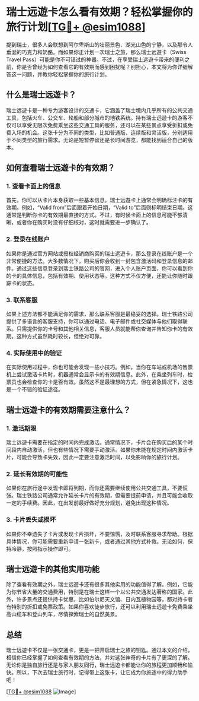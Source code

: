 # 瑞士远遊卡怎么看有效期？轻松掌握你的旅行计划[[TG💪+ @esim1088](https://t.me/s/esim1088)]

提到瑞士，很多人会联想到阿尔卑斯山的壮丽景色、湖光山色的宁静，以及那令人垂涎的巧克力和奶酪。而如果你正计划一次瑞士之旅，那么瑞士远遊卡（Swiss Travel Pass）可能是你不可错过的神器。不过，在享受瑞士远遊卡带来的便利之前，你是否曾经为如何查看它的有效期而感到困扰呢？别担心，本文将为你详细解答这一问题，并教你轻松掌握你的旅行计划。

## 什么是瑞士远遊卡？

瑞士远遊卡是一种专为游客设计的交通卡，它涵盖了瑞士境内几乎所有的公共交通工具，包括火车、公交车、轮船和部分城市的地铁系统。持有瑞士远遊卡的游客不仅可以享受无限次免费乘坐这些交通工具的服务，还可以在某些景点享受折扣或免费入场的机会。这张卡分为不同的类型，比如普通版、连续版和灵活版，分别适用于不同类型的旅行需求。无论是短暂停留还是长时间游览，都能找到适合自己的版本。

## 如何查看瑞士远遊卡的有效期？

### 1. 查看卡面上的信息

首先，你可以从卡片本身获取一些基本信息。瑞士远遊卡上通常会明确标注卡的有效期。例如，“Valid from”后面跟着开始日期，“Valid to”后面则标明结束日期。这通常是判断你卡的有效期最直接的方式。不过，有时候卡面上的信息可能不够清晰，或者你在购买时没有仔细核对，这时就需要进一步确认了。

### 2. 登录在线账户

如果你是通过官方网站或授权经销商购买的瑞士远遊卡，那么登录在线账户是一个非常便捷的方法。大多数情况下，购买后你会收到一封包含激活码和登录信息的邮件。通过这些信息登录到瑞士铁路公司的官网，进入个人账户页面，你可以看到你的卡的具体信息，包括有效期、使用状态等。这种方式不仅方便，还能让你随时跟踪卡的状态。

### 3. 联系客服

如果上述方法都不能满足你的需求，那么联系客服是最稳妥的选择。瑞士铁路公司提供了多语言的客服支持，你可以通过电话、电子邮件或社交媒体与他们取得联系。只需提供你的卡号和其他相关信息，客服人员就能帮你查询并告知你卡的有效期。这种方式虽然耗时较长，但绝对可靠。

### 4. 实际使用中的验证

在实际使用过程中，你也可能会发现一些小技巧。例如，当你在车站或机场的售票机上尝试激活卡片时，机器通常会显示卡的有效期信息。此外，在乘坐列车时，检票员也会检查你的卡是否有效。虽然这不是最理想的方式，但在紧急情况下，这也是一个不错的验证途径。

## 瑞士远遊卡的有效期需要注意什么？

### 1. 激活期限

瑞士远遊卡需要在指定的时间内完成激活。通常情况下，卡片会在购买后的某个时间段内自动激活，但也有些情况下需要手动激活。如果你未能在规定时间内激活卡片，可能会导致卡失效，因此一定要注意激活时间，以免影响你的旅行计划。

### 2. 延长有效期的可能性

如果你在旅行途中发现卡即将到期，而你还需要继续使用公共交通工具，不要慌张。瑞士铁路公司通常允许延长卡片的有效期，但需要提前申请，并且可能会收取一定的手续费。因此，在出发前最好做好充分规划，避免出现这种情况。

### 3. 卡片丢失或损坏

如果你不幸遗失了卡片或发现卡片损坏，不要惊慌，及时联系客服寻求帮助。根据具体情况，你可能需要重新申请一张新卡，或者通过其他方式补救。无论如何，保持冷静，按照指示操作即可。

## 瑞士远遊卡的其他实用功能

除了查看有效期之外，瑞士远遊卡还有很多其他实用的功能值得了解。例如，它能为你节省大量的交通费用，特别是在瑞士这样一个以公共交通发达著称的国家。此外，许多景点还提供持卡优惠，比如伯尔尼天文馆、日内瓦植物园等，都对持卡者有特别的折扣或免票政策。如果你喜欢徒步旅行，还可以利用瑞士远遊卡免费乘坐高山缆车和登山列车，尽情探索瑞士的自然美景。

## 总结

瑞士远遊卡不仅是一张交通卡，更是一把开启瑞士之旅的钥匙。通过本文的介绍，相信你已经掌握了如何查看有效期的方法，并对这张神奇的卡片有了更深的了解。无论你是独自旅行还是与家人朋友同行，瑞士远遊卡都能让你的旅程更加顺畅和愉快。所以，下次去瑞士旅行时，记得带上这张卡，让它成为你旅途中的得力助手吧！

[[TG💪+ @esim1088](https://t.me/s/esim1088) ![Image](https://i.postimg.cc/4NQfJmqS/Snipaste-2025-05-13-00-14-12.png)]